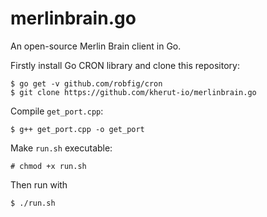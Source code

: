 # merlinbrain.go
An open-source Merlin Brain client in Go.

Firstly install Go CRON library and clone this repository:
```
$ go get -v github.com/robfig/cron
$ git clone https://github.com/kherut-io/merlinbrain.go
```

Compile `get_port.cpp`:
```
$ g++ get_port.cpp -o get_port
```

Make `run.sh` executable:
```
# chmod +x run.sh
```

Then run with
```
$ ./run.sh
```
